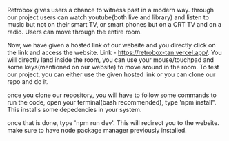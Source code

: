 Retrobox gives users a chance to witness past in a modern way. through our project users can watch youtube(both live and library) and listen to music but not on their smart TV, or smart phones but on a CRT TV and on a radio.
Users can move through the entire room.

Now, we have given a hosted link of our website and you directly click on the link and access the website. Link - https://retrobox-tan.vercel.app/.
You will directly land inside the room, you can use your mouse/touchpad and some keys(mentioned on our website) to move around in the room.
To test our project, you can either use the given hosted link or you can clone our repo and do it.

once you clone our repository, you will have to follow some commands to run the code, open your terminal(bash recommended), type 'npm install". This installs some depedencies in your system. 

once that is done, type 'npm run dev'. 
This will redirect you to the website.
make sure to have node package manager previously installed.
